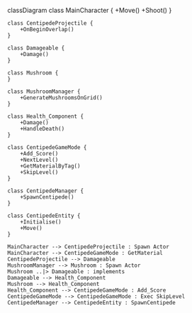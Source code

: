 classDiagram
    class MainCharacter {
        +Move()
        +Shoot()
    }
    
    class CentipedeProjectile {
        +OnBeginOverlap()
    }
    
    class Damageable {
        +Damage()
    }
    
    class Mushroom {
    }
    
    class MushroomManager {
        +GenerateMushroomsOnGrid()
    }
    
    class Health_Component {
        +Damage()
        +HandleDeath()
    }
    
    class CentipedeGameMode {
        +Add_Score()
        +NextLevel()
        +GetMaterialByTag()
        +SkipLevel()
    }
    
    class CentipedeManager {
        +SpawnCentipede()
    }
    
    class CentipedeEntity {
        +Initialise()
        +Move()
    }
    
    MainCharacter --> CentipedeProjectile : Spawn Actor
    MainCharacter --> CentipedeGameMode : GetMaterial
    CentipedeProjectile --> Damageable
    MushroomManager --> Mushroom : Spawn Actor
    Mushroom ..|> Damageable : implements
    Damageable --> Health_Component
    Mushroom --> Health_Component
    Health_Component --> CentipedeGameMode : Add_Score
    CentipedeGameMode --> CentipedeGameMode : Exec SkipLevel
    CentipedeManager --> CentipedeEntity : SpawnCentipede